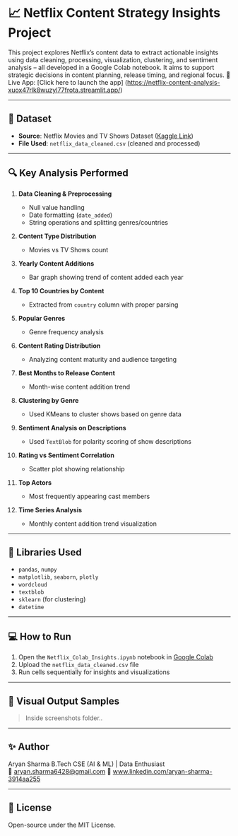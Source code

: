 # 📈 Netflix Content Strategy Insights Project

This project explores Netflix’s content data to extract actionable insights using data cleaning, processing, visualization, clustering, and sentiment analysis – all developed in a Google Colab notebook. It aims to support strategic decisions in content planning, release timing, and regional focus.
🚀 Live App: [Click here to launch the app] (https://netflix-content-analysis-xuox47rlk8wuzyl77frota.streamlit.app/)

---

## 📁 Dataset

- **Source**: Netflix Movies and TV Shows Dataset ([Kaggle Link](https://www.kaggle.com/datasets/shivamb/netflix-shows))
- **File Used**: `netflix_data_cleaned.csv` (cleaned and processed)

---

## 🔍 Key Analysis Performed

1. **Data Cleaning & Preprocessing**
   - Null value handling
   - Date formatting (`date_added`)
   - String operations and splitting genres/countries

2. **Content Type Distribution**
   - Movies vs TV Shows count

3. **Yearly Content Additions**
   - Bar graph showing trend of content added each year

4. **Top 10 Countries by Content**
   - Extracted from `country` column with proper parsing

5. **Popular Genres**
   - Genre frequency analysis

6. **Content Rating Distribution**
   - Analyzing content maturity and audience targeting

7. **Best Months to Release Content**
   - Month-wise content addition trend

8. **Clustering by Genre**
   - Used KMeans to cluster shows based on genre data

9. **Sentiment Analysis on Descriptions**
   - Used `TextBlob` for polarity scoring of show descriptions

10. **Rating vs Sentiment Correlation**
    - Scatter plot showing relationship

11. **Top Actors**
    - Most frequently appearing cast members

12. **Time Series Analysis**
    - Monthly content addition trend visualization

---

## 🧪 Libraries Used

- `pandas`, `numpy`
- `matplotlib`, `seaborn`, `plotly`
- `wordcloud`
- `textblob`
- `sklearn` (for clustering)
- `datetime`

---

## 💻 How to Run

1. Open the `Netflix_Colab_Insights.ipynb` notebook in [Google Colab](https://colab.research.google.com/)
2. Upload the `netflix_data_cleaned.csv` file
3. Run cells sequentially for insights and visualizations

---

## 📸 Visual Output Samples

> Inside screenshots folder..

---

## ✨ Author

Aryan Sharma 
B.Tech CSE (AI & ML) | Data Enthusiast  
📧 aryan.sharma6428@gmail.com 
🔗 www.linkedin.com/aryan-sharma-3914aa255

---

## 📄 License

Open-source under the MIT License.

